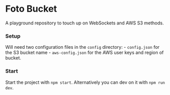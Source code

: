 # Foto Bucket
A playground repository to touch up on WebSockets and AWS S3 methods.

### Setup

Will need two configuration files in the `config` directory:
    - `config.json` for the S3 bucket name
    - `aws-config.json` for the AWS user keys and region of bucket.

### Start

Start the project with `npm start`. Alternatively you can dev on it with `npm
run dev`.
